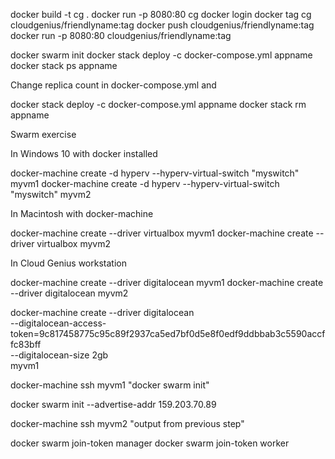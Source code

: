 docker build -t cg .
docker run -p 8080:80 cg
docker login
docker tag cg cloudgenius/friendlyname:tag
docker push cloudgenius/friendlyname:tag
docker run -p 8080:80 cloudgenius/friendlyname:tag





docker swarm init
docker stack deploy -c docker-compose.yml     appname
docker stack ps appname

Change replica count in docker-compose.yml and

docker stack deploy -c docker-compose.yml appname
docker stack rm appname



Swarm exercise

In Windows 10 with docker installed

docker-machine create -d hyperv --hyperv-virtual-switch "myswitch" myvm1
docker-machine create -d hyperv --hyperv-virtual-switch "myswitch" myvm2

In Macintosh with docker-machine

docker-machine create --driver virtualbox myvm1
docker-machine create --driver virtualbox myvm2


In Cloud Genius workstation

docker-machine create --driver digitalocean myvm1
docker-machine create --driver digitalocean myvm2

docker-machine create --driver digitalocean \
    --digitalocean-access-token=9c817458775c95c89f2937ca5ed7bf0d5e8f0edf9ddbbab3c5590accffc83bff \
    --digitalocean-size 2gb \
    myvm1




docker-machine ssh myvm1 "docker swarm init"

docker swarm init --advertise-addr 159.203.70.89

docker-machine ssh myvm2 "output from previous step"

docker swarm join-token manager
docker swarm join-token worker
